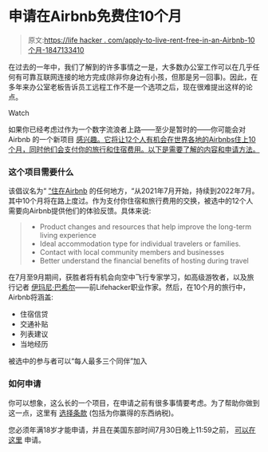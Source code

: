 # 申请在Airbnb免费住10个月

> 原文:[https://life hacker . com/apply-to-live-rent-free-in-an-Airbnb-10个月-1847133410](https://lifehacker.com/apply-to-live-rent-free-in-an-airbnb-for-10-months-1847133410)

在过去的一年中，我们了解到的许多事情之一是，大多数办公室工作可以在几乎任何有可靠互联网连接的地方完成(除非你身边有小孩，但那是另一回事)。因此，在多年来办公室老板告诉员工远程工作不是一个选项之后，现在很难提出这样的论点。

Watch

如果你已经考虑过作为一个数字流浪者上路——至少是暂时的——你可能会对Airbnb 的一个新项目 [感兴趣。它将让12个人有机会在世界各地的Airbnbs住上10个月，同时他们会支付你的旅行和住宿费用。以下是需要了解的内容和申请方法。](https://news.airbnb.com/airbnb-seeks-12-people-to-live-anywhere-for-one-year/)

### 这个项目需要什么

该倡议名为“ [”住在Airbnb](https://www.airbnb.com/d/liveanywhere) 的任何地方，“从2021年7月开始，持续到2022年7月。其中10个月将在路上度过。作为支付你住宿和旅行费用的交换，被选中的12个人需要向Airbnb提供他们的体验反馈。具体来说:

> *   Product changes and resources that help improve the long-term living experience
> *   Ideal accommodation type for individual travelers or families.
> *   Contact with local community members and businesses
> *   Better understand the financial benefits of hosting during travel

在7月至9月期间，获胜者将有机会向空中飞行专家学习，如高级游牧者，以及旅行记者 [伊玛尼·巴希尔](https://www.instagram.com/sheisimanib/?hl=en)——前Lifehacker职业作家。然后，在10个月的旅行中，Airbnb将涵盖:

*   住宿信贷
*   交通补贴
*   列表建议
*   当地经历

被选中的参与者可以“每人最多三个同伴”加入

### 如何申请

你可以想象，这么长的一个项目，在申请之前有很多事情要考虑。为了帮助你做到这一点，这里有 [选择条款](https://news.airbnb.com/wp-content/uploads/sites/4/2021/06/US-English_Live-Anywhere_Selection-Terms-1.pdf?_ga=2.148697783.1698942054.1623090093-1808410314.1619040560&_gac=1.58193368.1620145637.Cj0KCQjwvr6EBhDOARIsAPpqUPEReJjcAZD_S9FBigHSDTj2vt4__jULlQCkJuz6ulwSFvQ0rE6Sfe8aAqJ6EALw_wcB) (包括为你赢得的东西纳税)。

您必须年满18岁才能申请，并且在美国东部时间7月30日晚上11:59之前， [可以在这里](https://www.airbnb.com/d/liveanywhere-apply) 申请。